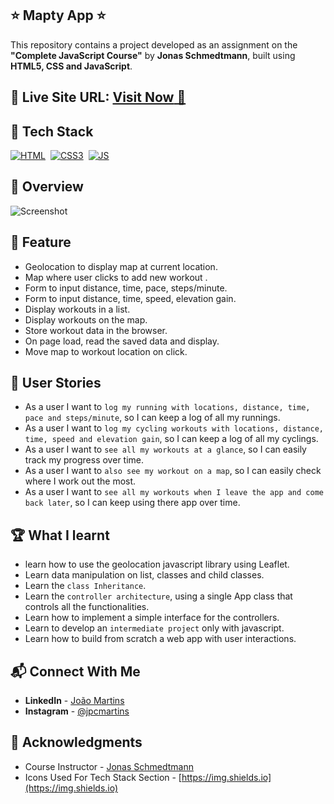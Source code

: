 ## ⭐ Mapty App ⭐

This repository contains a project developed as an assignment on the **"Complete JavaScript Course"** by **Jonas Schmedtmann**, built using **HTML5, CSS and JavaScript**.

## 📌 **Live Site URL:** <a href="https://mapty.joao-martins.net/">**Visit Now** 🚀</a>

## 📌 Tech Stack

[![HTML](https://img.shields.io/badge/html5%20-%23E34F26.svg?&style=for-the-badge&logo=html5&logoColor=white)](https://github.com/joao82)&nbsp;
[![CSS3](https://img.shields.io/badge/css3%20-%231572B6.svg?&style=for-the-badge&logo=css3&logoColor=white)](https://github.com/joao82)&nbsp;
[![JS](https://img.shields.io/badge/javascript%20-%23323330.svg?&style=for-the-badge&logo=javascript&logoColor=%23F7DF1E)](https://github.com/joao82)&nbsp;
<br>

## 📌 Overview

![Screenshot](./static/images/map.gif 'Mapty app')

## 🔑 Feature

- Geolocation to display map at current location.
- Map where user clicks to add new workout .
- Form to input distance, time, pace, steps/minute.
- Form to input distance, time, speed, elevation gain.
- Display workouts in a list.
- Display workouts on the map.
- Store workout data in the browser.
- On page load, read the saved data and display.
- Move map to workout location on click.

## 📝 User Stories

- As a user I want to `log my running with locations, distance, time, pace and steps/minute`, so I can keep a log of all my runnings.
- As a user I want to `log my cycling workouts with locations, distance, time, speed and elevation gain`, so I can keep a log of all my cyclings.
- As a user I want to `see all my workouts at a glance`, so I can easily track my progress over time.
- As a user I want to `also see my workout on a map`, so I can easily check where I work out the most.
- As a user I want to `see all my workouts when I leave the app and come back later`, so I can keep using there app over time.

## 🏆 What I learnt

- learn how to use the geolocation javascript library using Leaflet.
- Learn data manipulation on list, classes and child classes.
- Learn the `class Inheritance`.
- Learn the `controller architecture`, using a single App class that controls all the functionalities.
- Learn how to implement a simple interface for the controllers.
- Learn to develop an `intermediate project` only with javascript.
- Learn how to build from scratch a web app with user interactions.

## 📬 Connect With Me

- **LinkedIn** - [João Martins](https://www.linkedin.com/in/joão-pedro-martins-755ba64b/)
- **Instagram** - [@jpcmartins](https://www.instagram.com/jpcmartins/)

## 📌 Acknowledgments

- Course Instructor - [Jonas Schmedtmann](https://github.com/jonasschmedtmann)
- Icons Used For Tech Stack Section - [https://img.shields.io](https://img.shields.io)
